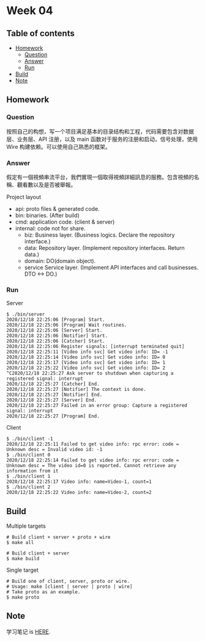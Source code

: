 # Week 04 <!-- omit in toc -->

## Table of contents <!-- omit in toc -->

- [Homework](#homework)
  - [Question](#question)
  - [Answer](#answer)
  - [Run](#run)
- [Build](#build)
- [Note](#note)

## Homework

### Question

按照自己的构想，写一个项目满足基本的目录结构和工程，代码需要包含对数据层、业务层、API 注册，以及 main 函数对于服务的注册和启动，信号处理，使用 Wire 构建依赖。可以使用自己熟悉的框架。

### Answer

假定有一個視頻串流平台，我們實現一個取得視頻詳細訊息的服務。包含視頻的名稱、觀看數以及是否被舉報。

Project layout

- api: proto files & generated code.
- bin: binaries. (After build)
- cmd: application code. (client & server)
- internal: code not for share.
  - biz: Business layer. (Business logics. Declare the repository interface.)
  - data: Repository layer. (Implement repository interfaces. Return data.)
  - domain: DO(domain object).
  - service Service layer. (Implement API interfaces and call businesses. DTO <-> DO.)

### Run

Server

```shell
$ ./bin/server
2020/12/18 22:25:06 [Program] Start.
2020/12/18 22:25:06 [Program] Wait routines.
2020/12/18 22:25:06 [Server] Start.
2020/12/18 22:25:06 [Notifier] Start.
2020/12/18 22:25:06 [Catcher] Start.
2020/12/18 22:25:06 Register signals: [interrupt terminated quit]
2020/12/18 22:25:11 [Video info svc] Get video info: ID= -1
2020/12/18 22:25:14 [Video info svc] Get video info: ID= 0
2020/12/18 22:25:17 [Video info svc] Get video info: ID= 1
2020/12/18 22:25:22 [Video info svc] Get video info: ID= 2
^C2020/12/18 22:25:27 Ask server to shutdown when capturing a registered signal: interrupt
2020/12/18 22:25:27 [Catcher] End.
2020/12/18 22:25:27 [Notifier] The context is done.
2020/12/18 22:25:27 [Notifier] End.
2020/12/18 22:25:27 [Server] End.
2020/12/18 22:25:27 Failed in an error group: Capture a registered signal: interrupt
2020/12/18 22:25:27 [Program] End.
```

Client

```shell
$ ./bin/client -1
2020/12/18 22:25:11 Failed to get video info: rpc error: code = Unknown desc = Invalid video id: -1
$ ./bin/client 0
2020/12/18 22:25:14 Failed to get video info: rpc error: code = Unknown desc = The video id=0 is reported. Cannot retrieve any information from it
$ ./bin/client 1
2020/12/18 22:25:17 Video info: name=Video-1, count=1
$ ./bin/client 2
2020/12/18 22:25:22 Video info: name=Video-2, count=2
```

## Build

Multiple targets

```shell
# Build client + server + proto + wire
$ make all

# Build client + server
$ make build
```

Single target

```shell
# Build one of client, server, proto or wire.
# Usage: make [client | server | proto | wire]
# Take proto as an example.
$ make proto
```

## Note

学习笔记 is [HERE](note.md).
